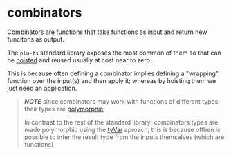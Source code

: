 # combinators

Combinators are functions that take functions as input and return new funcitons as output.

The `plu-ts` standard library exposes the most common of them so that can be [hoisted](../../optimizations/phoist.md) and reused usually at cost near to zero.

This is because often defining a combinator implies defining a "wrapping" function over the input(s) and then apply it; whereas by hoisting them we just need an application.

> **_NOTE_** since combinators may work with functions of different types; their types are [polymorphic](../../language/values/polymonrphic_types.md);
>
> In contrast to the rest of the standard library; combinators types are made polymorphic using the [tyVar](../../language/values/polymonrphic_types.md#type-variables) aproach; this is because ofthen is possible to infer the result type from the inputs themselves (which are functions)